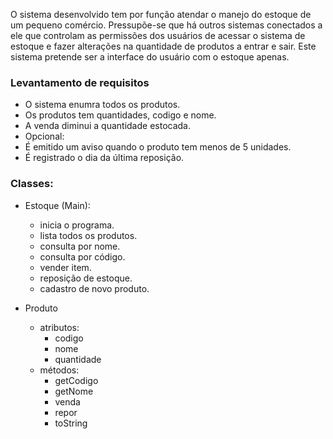 
O sistema desenvolvido tem por função atendar o manejo do estoque de um pequeno comércio. Pressupõe-se que há outros sistemas conectados a ele que controlam as permissões dos usuários de acessar o sistema de estoque e fazer alterações na quantidade de produtos a entrar e sair. Este sistema pretende ser a interface do usuário com o estoque apenas.

### Levantamento de requisitos
- O sistema enumra todos os produtos.
- Os produtos tem quantidades, codigo e nome.
- A venda diminui a quantidade estocada.
- Opcional:
- É emitido um aviso quando o produto tem menos de 5 unidades.
- É registrado o dia da última reposição.

### Classes:
- Estoque (Main): 
	- inicia o programa.
	- lista todos os produtos.
	- consulta por nome.
	- consulta por código.
	- vender item.
	- reposição de estoque.
	- cadastro de novo produto.

- Produto
	- atributos:
		- codigo
		- nome
		- quantidade
	- métodos:
		- getCodigo
		- getNome
		- venda
		- repor
		- toString
